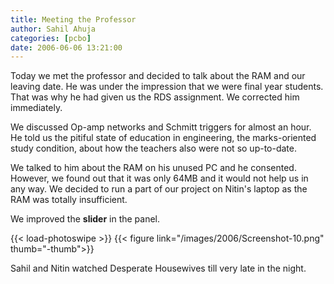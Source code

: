 ```yaml
---
title: Meeting the Professor
author: Sahil Ahuja
categories: [pcbo]
date: 2006-06-06 13:21:00
---
```


Today we met the professor and decided to talk about the RAM and our leaving date. He was under the impression that we were final year students. That was why he had given us the RDS assignment. We corrected him immediately.
<!--more-->
We discussed Op-amp networks and Schmitt triggers for almost an hour. He told us the pitiful state of education in engineering, the marks-oriented study condition, about how the teachers also were not so up-to-date.

We talked to him about the RAM on his unused PC and he consented. However, we found out that it was only 64MB and it would not help us in any way. We decided to run a part of our project on Nitin's laptop as the RAM was totally insufficient.

We improved the <span style="font-weight:bold;">slider</span> in the panel.

{{< load-photoswipe >}} <!-- needed only once -->
{{< figure link="/images/2006/Screenshot-10.png" thumb="-thumb">}}

Sahil and Nitin watched Desperate Housewives till very late in the night.